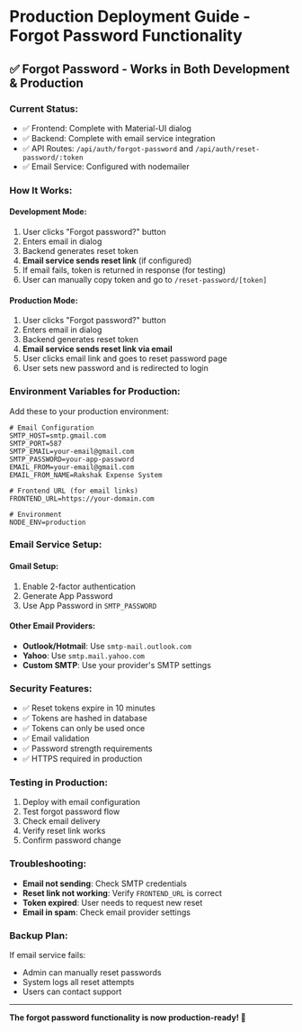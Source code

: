 # Production Deployment Guide - Forgot Password Functionality

## ✅ **Forgot Password - Works in Both Development & Production**

### **Current Status:**
- ✅ Frontend: Complete with Material-UI dialog
- ✅ Backend: Complete with email service integration
- ✅ API Routes: `/api/auth/forgot-password` and `/api/auth/reset-password/:token`
- ✅ Email Service: Configured with nodemailer

### **How It Works:**

#### **Development Mode:**
1. User clicks "Forgot password?" button
2. Enters email in dialog
3. Backend generates reset token
4. **Email service sends reset link** (if configured)
5. If email fails, token is returned in response (for testing)
6. User can manually copy token and go to `/reset-password/[token]`

#### **Production Mode:**
1. User clicks "Forgot password?" button
2. Enters email in dialog
3. Backend generates reset token
4. **Email service sends reset link via email**
5. User clicks email link and goes to reset password page
6. User sets new password and is redirected to login

### **Environment Variables for Production:**

Add these to your production environment:

```env
# Email Configuration
SMTP_HOST=smtp.gmail.com
SMTP_PORT=587
SMTP_EMAIL=your-email@gmail.com
SMTP_PASSWORD=your-app-password
EMAIL_FROM=your-email@gmail.com
EMAIL_FROM_NAME=Rakshak Expense System

# Frontend URL (for email links)
FRONTEND_URL=https://your-domain.com

# Environment
NODE_ENV=production
```

### **Email Service Setup:**

#### **Gmail Setup:**
1. Enable 2-factor authentication
2. Generate App Password
3. Use App Password in `SMTP_PASSWORD`

#### **Other Email Providers:**
- **Outlook/Hotmail**: Use `smtp-mail.outlook.com`
- **Yahoo**: Use `smtp.mail.yahoo.com`
- **Custom SMTP**: Use your provider's SMTP settings

### **Security Features:**
- ✅ Reset tokens expire in 10 minutes
- ✅ Tokens are hashed in database
- ✅ Tokens can only be used once
- ✅ Email validation
- ✅ Password strength requirements
- ✅ HTTPS required in production

### **Testing in Production:**
1. Deploy with email configuration
2. Test forgot password flow
3. Check email delivery
4. Verify reset link works
5. Confirm password change

### **Troubleshooting:**
- **Email not sending**: Check SMTP credentials
- **Reset link not working**: Verify `FRONTEND_URL` is correct
- **Token expired**: User needs to request new reset
- **Email in spam**: Check email provider settings

### **Backup Plan:**
If email service fails:
- Admin can manually reset passwords
- System logs all reset attempts
- Users can contact support

---

**The forgot password functionality is now production-ready! 🚀**
